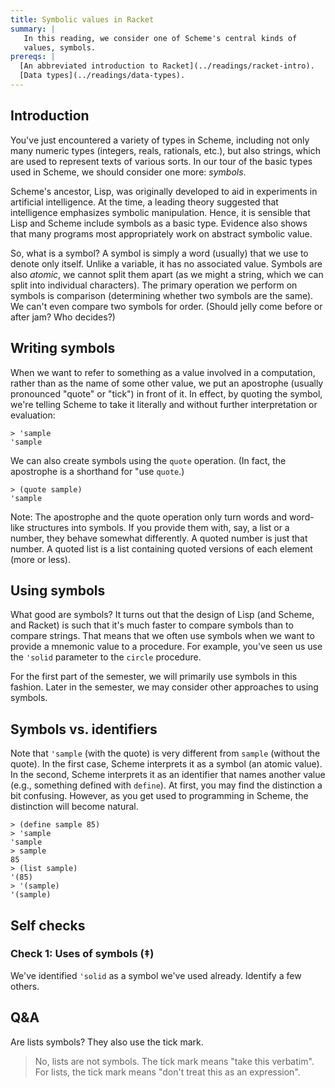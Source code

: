 ```yaml
---
title: Symbolic values in Racket
summary: |
   In this reading, we consider one of Scheme's central kinds of
   values, symbols.
prereqs: |
  [An abbreviated introduction to Racket](../readings/racket-intro).
  [Data types](../readings/data-types).
---
```

## Introduction

You've just encountered a variety of types in Scheme, including not only
many numeric types (integers, reals, rationals, etc.), but also strings,
which are used to represent texts of various sorts.  In our tour of
the basic types used in Scheme, we should consider one more: *symbols*.

Scheme's ancestor, Lisp, was originally developed to aid in experiments
in artificial intelligence. At the time, a leading theory suggested that
intelligence emphasizes symbolic manipulation. Hence, it is sensible
that Lisp and Scheme include symbols as a basic type. Evidence also shows
that many programs most appropriately work on abstract symbolic value.

So, what is a symbol? A symbol is simply a word (usually) that we use to
denote only itself. Unlike a variable, it has no associated value.
Symbols are also *atomic*, we cannot split them apart (as we might
a string, which we can split into individual characters).  The
primary operation we perform on symbols is comparison (determining
whether two symbols are the same). We can't even compare two symbols
for order. (Should jelly come before or after jam? Who decides?)

## Writing symbols

When we want to refer to something as a value involved in a
computation, rather than as the name of some other value, we put
an apostrophe (usually pronounced "quote" or "tick") in front of
it. In effect, by quoting the symbol, we're telling Scheme to take
it literally and without further interpretation or evaluation:

```
> 'sample
'sample
```

We can also create symbols using the `quote` operation.  (In fact,
the apostrophe is a shorthand for "use `quote`.)

```
> (quote sample)
'sample
```

Note: The apostrophe and the quote operation only turn words and
word-like structures into symbols.  If you provide them with, say,
a list or a number, they behave somewhat differently.  A quoted
number is just that number.  A quoted list is a list containing
quoted versions of each element (more or less).

## Using symbols

What good are symbols?  It turns out that the design of Lisp (and Scheme,
and Racket) is such that it's much faster to compare symbols than to 
compare strings.  That means that we often use symbols when we want to
provide a mnemonic value to a procedure.  For example, you've seen us
use the `'solid` parameter to the `circle` procedure.

For the first part of the semester, we will primarily use symbols in
this fashion.  Later in the semester, we may consider other approaches
to using symbols.

## Symbols vs. identifiers

Note that `'sample` (with the quote) is very different from `sample`
(without the quote). In the first case, Scheme interprets it as a
symbol (an atomic value). In the second, Scheme interprets it as
an identifier that names another value (e.g., something defined
with `define`). At first, you may find the distinction a bit
confusing. However, as you get used to programming in Scheme, the
distinction will become natural.

```
> (define sample 85)
> 'sample
'sample
> sample
85
> (list sample)
'(85)
> '(sample)
'(sample)
```

## Self checks

### Check 1: Uses of symbols (‡)

We've identified `'solid` as a symbol we've used already.  Identify
a few others.

## Q&A

Are lists symbols?  They also use the tick mark.

> No, lists are not symbols.  The tick mark means "take this verbatim".
  For lists, the tick mark means "don't treat this as an expression".
